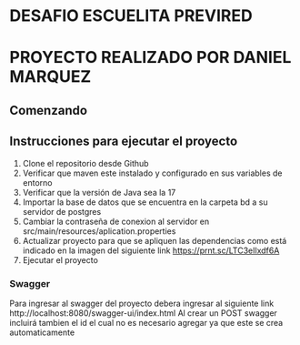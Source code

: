# DESAFIO ESCUELITA PREVIRED
# PROYECTO REALIZADO POR DANIEL MARQUEZ

## Comenzando 

## Instrucciones para ejecutar el proyecto
1. Clone el repositorio desde Github
2. Verificar que maven este instalado y configurado en sus variables de entorno
3. Verificar que la versión de Java sea la 17
4. Importar la base de datos que se encuentra en la carpeta bd a su servidor de postgres
5. Cambiar la contraseña de conexion al servidor en src/main/resources/aplication.properties
6. Actualizar proyecto para que se apliquen las dependencias como está indicado en la imagen del siguiente link https://prnt.sc/LTC3eIlxdf6A
7. Ejecutar el proyecto
   
### Swagger

Para ingresar al swagger del proyecto debera ingresar al siguiente link http://localhost:8080/swagger-ui/index.html
Al crear un POST swagger incluirá tambien el id el cual no es necesario agregar ya que este se crea automaticamente


